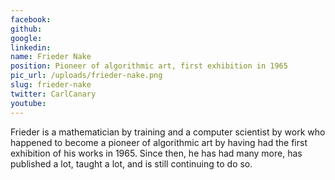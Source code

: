 ```yaml
---
facebook: 
github: 
google: 
linkedin: 
name: Frieder Nake
position: Pioneer of algorithmic art, first exhibition in 1965
pic_url: /uploads/frieder-nake.png
slug: frieder-nake
twitter: CarlCanary
youtube: 
---
```

<p>Frieder is a mathematician by training and a computer scientist by work who happened to become a pioneer of algorithmic art by having had the first exhibition of his works in 1965. Since then, he has had many more, has published a lot, taught a lot, and is still continuing to do so.</p>

